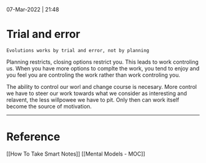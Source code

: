 07-Mar-2022 | 21:48


# Trial and error

``````
Evolutions works by trial and error, not by planning
``````

Planning restricts, closing options restrict you. This leads to work controling us. When you have more options to complte the work, you tend to enjoy and you feel you are controling the work rather than work controling you. 

The ability to control our worl and change course is necesary. More control we have to steer our work towards what we consider as interesting and relavent, the less willpowee we have to pit. Only then can work itself become the source of motivation.


---

# Reference
[[How To Take Smart Notes]]
[[Mental Models  - MOC]]